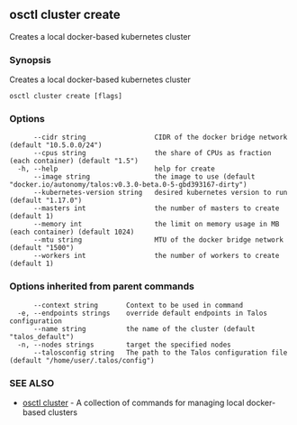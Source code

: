 <!-- markdownlint-disable -->
## osctl cluster create

Creates a local docker-based kubernetes cluster

### Synopsis

Creates a local docker-based kubernetes cluster

```
osctl cluster create [flags]
```

### Options

```
      --cidr string                 CIDR of the docker bridge network (default "10.5.0.0/24")
      --cpus string                 the share of CPUs as fraction (each container) (default "1.5")
  -h, --help                        help for create
      --image string                the image to use (default "docker.io/autonomy/talos:v0.3.0-beta.0-5-gbd393167-dirty")
      --kubernetes-version string   desired kubernetes version to run (default "1.17.0")
      --masters int                 the number of masters to create (default 1)
      --memory int                  the limit on memory usage in MB (each container) (default 1024)
      --mtu string                  MTU of the docker bridge network (default "1500")
      --workers int                 the number of workers to create (default 1)
```

### Options inherited from parent commands

```
      --context string       Context to be used in command
  -e, --endpoints strings    override default endpoints in Talos configuration
      --name string          the name of the cluster (default "talos_default")
  -n, --nodes strings        target the specified nodes
      --talosconfig string   The path to the Talos configuration file (default "/home/user/.talos/config")
```

### SEE ALSO

* [osctl cluster](osctl_cluster.md)	 - A collection of commands for managing local docker-based clusters

